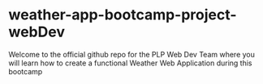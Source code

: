 # weather-app-bootcamp-project-webDev

Welcome to the official github repo for the PLP Web Dev Team where you will learn how to create a functional Weather Web Application during this bootcamp
